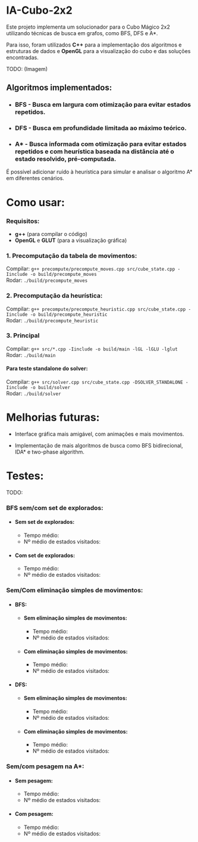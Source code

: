 # IA-Cubo-2x2
Este projeto implementa um solucionador para o Cubo Mágico 2x2 utilizando técnicas de busca em grafos, como BFS, DFS e A*.

Para isso, foram utilizados **C++** para a implementação dos algoritmos e estruturas de dados e **OpenGL** para a visualização do cubo e das soluções encontradas.

TODO: (Imagem)

## Algoritmos implementados:
- ### BFS - Busca em largura com otimização para evitar estados repetidos.

- ### DFS - Busca em profundidade limitada ao máximo teórico.

- ### A* - Busca informada com otimização para evitar estados repetidos e com heurística baseada na distância até o estado resolvido, pré-computada.
É possível adicionar ruído à heurística para simular e analisar o algoritmo A* em diferentes cenários.

# Como usar:
### Requisitos:
- **g++** (para compilar o código)
- **OpenGL** e **GLUT** (para a visualização gráfica)

### 1. Precomputação da tabela de movimentos:
Compilar: `g++ precompute/precompute_moves.cpp src/cube_state.cpp -Iinclude -o build/precompute_moves`\
Rodar: `./build/precompute_moves`  

### 2. Precomputação da heurística:
Compilar: `g++ precompute/precompute_heuristic.cpp src/cube_state.cpp -Iinclude -o build/precompute_heuristic`\
Rodar: `./build/precompute_heuristic`  

### 3. Principal
Compilar: `g++ src/*.cpp -Iinclude -o build/main -lGL -lGLU -lglut`\
Rodar: `./build/main`

#### Para teste standalone do solver:
Compilar: `g++ src/solver.cpp src/cube_state.cpp -DSOLVER_STANDALONE -Iinclude -o build/solver`\
Rodar: `./build/solver`

# Melhorias futuras:
- Interface gráfica mais amigável, com animações e mais movimentos.

- Implementação de mais algoritmos de busca como BFS bidirecional, IDA* e two-phase algorithm.

# Testes: 
TODO:

### BFS sem/com set de explorados:
- #### Sem set de explorados:
  - Tempo médio: 
  - Nº médio de estados visitados: 
- #### Com set de explorados:
  - Tempo médio: 
  - Nº médio de estados visitados: 

### Sem/Com eliminação simples de movimentos:

- #### BFS:
  - #### Sem eliminação simples de movimentos:
    - Tempo médio: 
    - Nº médio de estados visitados: 
  - #### Com eliminação simples de movimentos:
    - Tempo médio: 
    - Nº médio de estados visitados: 

- #### DFS:
    - #### Sem eliminação simples de movimentos:
        - Tempo médio: 
        - Nº médio de estados visitados: 
    - #### Com eliminação simples de movimentos:
        - Tempo médio: 
        - Nº médio de estados visitados: 


### Sem/com pesagem na A*:
- #### Sem pesagem:
  - Tempo médio: 
  - Nº médio de estados visitados: 
- #### Com pesagem:
  - Tempo médio: 
  - Nº médio de estados visitados:
